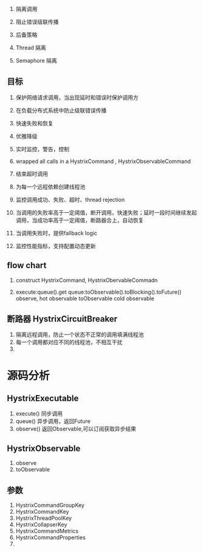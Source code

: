 1. 隔离调用
2. 阻止错误级联传播
3. 后备策略

1. Thread 隔离
2. Semaphore 隔离

## 目标
1. 保护网络请求调用，当出现延时和错误时保护调用方
2. 在负载分布式系统中防止级联错误传播
3. 快速失败和恢复
4. 优雅降级
5. 实时监控，警告，控制

1. wrapped all calls in a HystrixCommand , HystrixObservableCommand
2. 结束超时调用
3. 为每一个远程依赖创建线程池
4. 监控调用成功、失败、超时、thread rejection
5. 当调用的失败率高于一定阈值，断开调用，快速失败；延时一段时间继续发起调用，当成功率高于一定阈值，断路器合上，自动恢复
6. 当调用失败时，提供fallback logic
7. 监控性能指标，支持配置动态更新

## flow chart
1. construct HystrixCommand, HystrixObervableCommadn

2.  execute:queue().get
    queue:toObservable().toBlocking().toFuture()
    observe,    hot observable
    toObservable    cold observable

## 断路器 HystrixCircuitBreaker


1. 隔离远程调用，防止一个状态不正常的调用填满线程池
2. 每一个调用都对应不同的线程池，不相互干扰
3. 


# 源码分析

## HystrixExecutable
1. execute() 同步调用
2. queue() 异步调用，返回Future
3. observe() 返回Observable,可以订阅获取异步结果

## HystrixObservable
1. observe
2. toObservable

## 参数
1. HystrixCommandGroupKey
2. HystrixCommandKey
3. HystrixThreadPoolKey
4. HystrixCollapserKey
5. HystrixCommandMetrics
6. HystrixCommandProperties
7. 




























